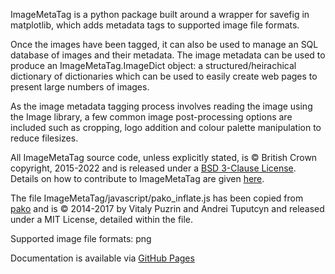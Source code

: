 ImageMetaTag is a python package built around a wrapper for savefig in matplotlib, which adds metadata tags to supported image file formats.

Once the images have been tagged, it can also be used to manage an SQL database of images and their metadata. The image metadata can be used to produce an ImageMetaTag.ImageDict object: a structured/heirachical dictionary of dictionaries which can be used to easily create web pages to present large numbers of images.

As the image metadata tagging process involves reading the image using the Image library, a few common image post-processing options are included such as cropping, logo addition and colour palette manipulation to reduce filesizes.

All ImageMetaTag source code, unless explicitly stated, is © British Crown copyright, 2015-2022 and is released under a [BSD 3-Clause License](LICENSE). Details on how to contribute to ImageMetaTag are given [here](CONTRIBUTING.md).

The file ImageMetaTag/javascript/pako_inflate.js has been copied from [pako](https://github.com/nodeca/pako "pako") and is © 2014-2017 by Vitaly Puzrin and Andrei Tuputcyn and released under a MIT License, detailed within the file.

Supported image file formats: png

Documentation is available via [GitHub Pages](http://scitools-incubator.github.io/image-meta-tag/build/html/index.html "ImageMetaTag Documentation on GitHub Pages")
